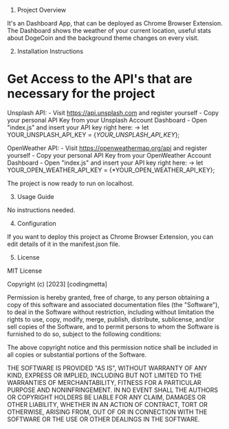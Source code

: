 1. Project Overview

It's an Dashboard App, that can be deployed as Chrome Browser Extension. The Dashboard shows the weather of your current location, useful stats about DogeCoin and the background theme changes on every visit.

2. Installation Instructions


# Get Access to the API's that are necessary for the project

Unsplash API: 
    - Visit https://api.unsplash.com and register yourself 
    - Copy your personal API Key from your Unsplash Account Dashboard
    - Open "index.js" and insert your API key right here:
        -> let YOUR_UNSPLASH_API_KEY = {*YOUR_UNSPLASH_API_KEY*};

OpenWeather API: 
    - Visit https://openweathermap.org/api and register yourself 
    - Copy your personal API Key from your OpenWeather Account Dashboard 
    - Open "index.js" and insert your API key right here:
       ->  let YOUR_OPEN_WEATHER_API_KEY = {*YOUR_OPEN_WEATHER_API_KEY};

The project is now ready to run on localhost.


3. Usage Guide

No instructions needed. 


4. Configuration

If you want to deploy this project as Chrome Browser Extension, you can edit 
details of it in the manifest.json file.


5. License

MIT License

Copyright (c) [2023] [codingmetta]

Permission is hereby granted, free of charge, to any person obtaining a copy
of this software and associated documentation files (the "Software"), to deal
in the Software without restriction, including without limitation the rights
to use, copy, modify, merge, publish, distribute, sublicense, and/or sell
copies of the Software, and to permit persons to whom the Software is
furnished to do so, subject to the following conditions:

The above copyright notice and this permission notice shall be included in all
copies or substantial portions of the Software.

THE SOFTWARE IS PROVIDED "AS IS", WITHOUT WARRANTY OF ANY KIND, EXPRESS OR
IMPLIED, INCLUDING BUT NOT LIMITED TO THE WARRANTIES OF MERCHANTABILITY,
FITNESS FOR A PARTICULAR PURPOSE AND NONINFRINGEMENT. IN NO EVENT SHALL THE
AUTHORS OR COPYRIGHT HOLDERS BE LIABLE FOR ANY CLAIM, DAMAGES OR OTHER
LIABILITY, WHETHER IN AN ACTION OF CONTRACT, TORT OR OTHERWISE, ARISING FROM,
OUT OF OR IN CONNECTION WITH THE SOFTWARE OR THE USE OR OTHER DEALINGS IN THE
SOFTWARE.